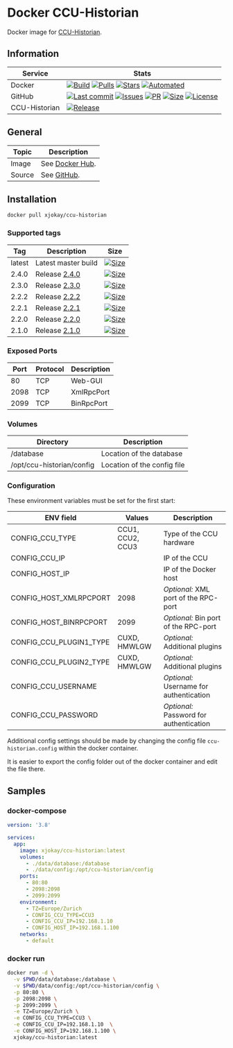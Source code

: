 # Docker CCU-Historian

Docker image for [CCU-Historian](https://ccu-historian.de/).

## Information

| Service       | Stats                                                                                     |
|---------------|-------------------------------------------------------------------------------------------|
| Docker        | [![Build](https://img.shields.io/docker/cloud/build/xjokay/ccu-historian.svg?style=flat-square)](https://hub.docker.com/r/xjokay/ccu-historian/builds) [![Pulls](https://img.shields.io/docker/pulls/xjokay/ccu-historian.svg?style=flat-square)](https://hub.docker.com/r/xjokay/ccu-historian) [![Stars](https://img.shields.io/docker/stars/xjokay/ccu-historian.svg?style=flat-square)](https://hub.docker.com/r/xjokay/ccu-historian) [![Automated](https://img.shields.io/docker/cloud/automated/xjokay/ccu-historian.svg?style=flat-square)](https://hub.docker.com/r/xjokay/ccu-historian/builds) |
| GitHub        | [![Last commit](https://img.shields.io/github/last-commit/x-jokay/docker-ccu-historian.svg?style=flat-square)](https://github.com/x-jokay/docker-ccu-historian/commits/master) [![Issues](https://img.shields.io/github/issues-raw/x-jokay/docker-ccu-historian.svg?style=flat-square)](https://github.com/x-jokay/docker-ccu-historian/issues) [![PR](https://img.shields.io/github/issues-pr-raw/x-jokay/docker-ccu-historian.svg?style=flat-square)](https://github.com/x-jokay/docker-ccu-historian/pulls) [![Size](https://img.shields.io/github/repo-size/x-jokay/docker-ccu-historian.svg?style=flat-square)](https://github.com/x-jokay/docker-ccu-historian/) [![License](https://img.shields.io/badge/license-MIT-blue.svg?style=flat-square)](https://github.com/x-jokay/docker-ccu-historian/blob/master/LICENSE) |
| CCU-Historian | [![Release](https://img.shields.io/github/release/mdzio/ccu-historian.svg?style=flat-square)](https://github.com/mdzio/ccu-historian/releases/latest) |

## General

| Topic     | Description                                                                                   |
|-----------|-----------------------------------------------------------------------------------------------|
| Image     | See [Docker Hub](https://hub.docker.com/r/xjokay/ccu-historian).                              |
| Source    | See [GitHub](https://github.com/x-jokay/docker-ccu-historian).                                |

## Installation

```sh
docker pull xjokay/ccu-historian
```

### Supported tags

| Tag    | Description                                                                         | Size                                                                                                                                                                  |
|--------|-------------------------------------------------------------------------------------|-----------------------------------------------------------------------------------------------------------------------------------------------------------------------|
| latest | Latest master build                                                                 | [![Size](https://shields.beevelop.com/docker/image/image-size/xjokay/ccu-historian/latest.svg?style=flat-square)](https://hub.docker.com/r/xjokay/ccu-historian/tags) |
| 2.4.0  | Release [2.4.0](https://github.com/x-jokay/docker-ccu-historian/releases/tag/2.4.0) | [![Size](https://shields.beevelop.com/docker/image/image-size/xjokay/ccu-historian/2.4.0.svg?style=flat-square)](https://hub.docker.com/r/xjokay/ccu-historian/tags)  |
| 2.3.0  | Release [2.3.0](https://github.com/x-jokay/docker-ccu-historian/releases/tag/2.3.0) | [![Size](https://shields.beevelop.com/docker/image/image-size/xjokay/ccu-historian/2.3.0.svg?style=flat-square)](https://hub.docker.com/r/xjokay/ccu-historian/tags)  |
| 2.2.2  | Release [2.2.2](https://github.com/x-jokay/docker-ccu-historian/releases/tag/2.2.2) | [![Size](https://shields.beevelop.com/docker/image/image-size/xjokay/ccu-historian/2.2.2.svg?style=flat-square)](https://hub.docker.com/r/xjokay/ccu-historian/tags)  |
| 2.2.1  | Release [2.2.1](https://github.com/x-jokay/docker-ccu-historian/releases/tag/2.2.1) | [![Size](https://shields.beevelop.com/docker/image/image-size/xjokay/ccu-historian/2.2.1.svg?style=flat-square)](https://hub.docker.com/r/xjokay/ccu-historian/tags)  |
| 2.2.0  | Release [2.2.0](https://github.com/x-jokay/docker-ccu-historian/releases/tag/2.2.0) | [![Size](https://shields.beevelop.com/docker/image/image-size/xjokay/ccu-historian/2.2.0.svg?style=flat-square)](https://hub.docker.com/r/xjokay/ccu-historian/tags)  |
| 2.1.0  | Release [2.1.0](https://github.com/x-jokay/docker-ccu-historian/releases/tag/2.1.0) | [![Size](https://shields.beevelop.com/docker/image/image-size/xjokay/ccu-historian/2.1.0.svg?style=flat-square)](https://hub.docker.com/r/xjokay/ccu-historian/tags)  |

### Exposed Ports

| Port | Protocol | Description |
|------|----------|-------------|
|   80 | TCP      | Web-GUI     |
| 2098 | TCP      | XmlRpcPort  |
| 2099 | TCP      | BinRpcPort  |

### Volumes

| Directory                 | Description                 |
|---------------------------|-----------------------------|
| /database                 | Location of the database    |
| /opt/ccu-historian/config | Location of the config file |

### Configuration

These environment variables must be set for the first start:

| ENV field               | Values           | Description                             |
|-------------------------|------------------|-----------------------------------------|
| CONFIG_CCU_TYPE         | CCU1, CCU2, CCU3 | Type of the CCU hardware                |
| CONFIG_CCU_IP           |                  | IP of the CCU                           |
| CONFIG_HOST_IP          |                  | IP of the Docker host                   |
| CONFIG_HOST_XMLRPCPORT  | 2098             | _Optional:_ XML port of the RPC-port    |
| CONFIG_HOST_BINRPCPORT  | 2099             | _Optional:_ Bin port of the RPC-port    |
| CONFIG_CCU_PLUGIN1_TYPE | CUXD, HMWLGW     | _Optional:_ Additional plugins          |
| CONFIG_CCU_PLUGIN2_TYPE | CUXD, HMWLGW     | _Optional:_ Additional plugins          |
| CONFIG_CCU_USERNAME     |                  | _Optional:_ Username for authentication |
| CONFIG_CCU_PASSWORD     |                  | _Optional:_ Password for authentication |

Additional config settings should be made by changing the config file `ccu-historian.config`
within the docker container.

It is easier to export the config folder out of the docker container and edit the file there.

## Samples

### docker-compose

```yaml
version: '3.8'

services:
  app:
    image: xjokay/ccu-historian:latest
    volumes:
      - ./data/database:/database
      - ./data/config:/opt/ccu-historian/config
    ports:
      - 80:80
      - 2098:2098
      - 2099:2099
    environment:
      - TZ=Europe/Zurich
      - CONFIG_CCU_TYPE=CCU3
      - CONFIG_CCU_IP=192.168.1.10
      - CONFIG_HOST_IP=192.168.1.100
    networks:
      - default
```

### docker run

```sh
docker run -d \
  -v $PWD/data/database:/database \
  -v $PWD/data/config:/opt/ccu-historian/config \
  -p 80:80 \
  -p 2098:2098 \
  -p 2099:2099 \
  -e TZ=Europe/Zurich \
  -e CONFIG_CCU_TYPE=CCU3 \
  -e CONFIG_CCU_IP=192.168.1.10  \
  -e CONFIG_HOST_IP=192.168.1.100 \
  xjokay/ccu-historian:latest
```
